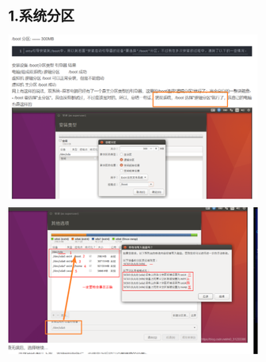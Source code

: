# 1.系统分区

![1658511152115](ubuntu双系统安装注意事项.assets/1658511152115.png)

![1658511267340](ubuntu双系统安装注意事项.assets/1658511267340.png)

